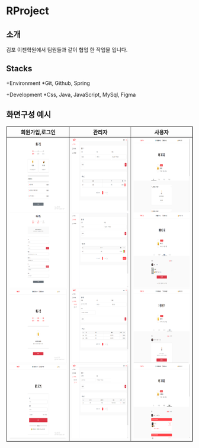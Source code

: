 # RProject
<h2>소개</h2>
    김포 이젠학원에서 팀원들과 같이 협업 한 작업물 입니다.

<h2>Stacks </h2>

+Environment
    *Git, Github, Spring

+Development
    *Css, Java, JavaScript, MySql, Figma

<div>
    <h2>화면구성 예시</h2>
    <table border="1" align="center">
        <thead>
            <tr>
                <th align="center">회원가입,로그인</th>
                <th align="center">관리자</th>
                <th align="center">사용자</th>
            </tr>
        </thead>
        <tbody>
            <tr>
                <td align="center">
                    <img src="https://github.com/parkhongjoon/RProject/blob/main/img/회원가입1.png" width="1000" height="200" alt="회원가입1">
                    <img src="https://github.com/parkhongjoon/RProject/blob/main/img/회원가입2.png" width="1000" height="200" alt="회원가입2">
                    <img src="https://github.com/parkhongjoon/RProject/blob/main/img/회원가입3.png" width="1000" height="200" alt="회원가입3">
                    <img src="https://github.com/parkhongjoon/RProject/blob/main/img/로그인1.png" width="1000" height="200" alt="로그인1">
                </td>
                <td align="center">
                    <img src="https://github.com/parkhongjoon/RProject/blob/main/img/관리자1.png" width="1000" height="200" alt="관리자1">
                    <img src="https://github.com/parkhongjoon/RProject/blob/main/img/관리자2.png" width="1000" height="200" alt="관리자2">
                    <img src="https://github.com/parkhongjoon/RProject/blob/main/img/관리자3.png" width="1000" height="200" alt="관리자3">
                    <img src="https://github.com/parkhongjoon/RProject/blob/main/img/관리자4.png" width="1000" height="200" alt="관리자4">
                </td>
                <td align="center">
                    <img src="https://github.com/parkhongjoon/RProject/blob/main/img/사용자1.png" width="1000" height="200" alt="사용자1">
                    <img src="https://github.com/parkhongjoon/RProject/blob/main/img/사용자3.png" width="1000" height="200" alt="사용자3">
                    <img src="https://github.com/parkhongjoon/RProject/blob/main/img/사용자4 예약없음.png" width="1000" height="200" alt="사용자4 예약없음">
                    <img src="https://github.com/parkhongjoon/RProject/blob/main/img/사용자4 예약 유.png" width="1000" height="200" alt="사용자4 예약 유">
                </td>
            </tr>
        </tbody>
    </table>
</div>

